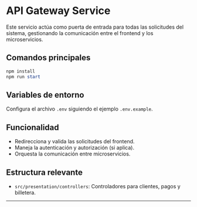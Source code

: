 # API Gateway Service

Este servicio actúa como puerta de entrada para todas las solicitudes del sistema, gestionando la comunicación entre el frontend y los microservicios.

## Comandos principales

```powershell
npm install
npm run start
```

## Variables de entorno

Configura el archivo `.env` siguiendo el ejemplo `.env.example`.

## Funcionalidad

- Redirecciona y valida las solicitudes del frontend.
- Maneja la autenticación y autorización (si aplica).
- Orquesta la comunicación entre microservicios.

## Estructura relevante

- `src/presentation/controllers`: Controladores para clientes, pagos y billetera.

---
